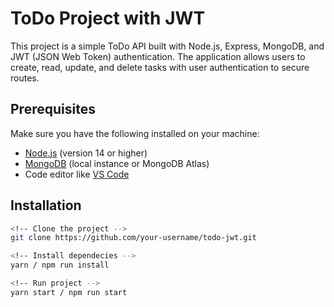 # ToDo Project with JWT

This project is a simple ToDo API built with Node.js, Express, MongoDB, and JWT (JSON Web Token) authentication. The application allows users to create, read, update, and delete tasks with user authentication to secure routes.

## Prerequisites

Make sure you have the following installed on your machine:
- [Node.js](https://nodejs.org/) (version 14 or higher)
- [MongoDB](https://www.mongodb.com/) (local instance or MongoDB Atlas)
- Code editor like [VS Code](https://code.visualstudio.com/)

## Installation

   ```bash
   <!-- Clone the project -->
   git clone https://github.com/your-username/todo-jwt.git
   
   <!-- Install dependecies -->
   yarn / npm run install 
   
   <!-- Run project -->
   yarn start / npm run start
   ```